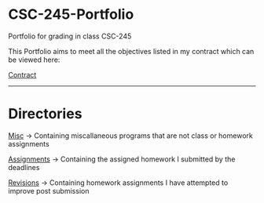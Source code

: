 # CSC-245-Portfolio
Portfolio for grading in class CSC-245

This Portfolio aims to meet all the objectives listed in my contract which can be viewed here:

[Contract](JamesContract.md)

--------------------------------------------------------------------

# Directories

[Misc](./Miscallaneous) &rarr; Containing miscallaneous programs that are not class or homework assignments

[Assignments](./Homework_Assignments) &rarr; Containing the assigned homework I submitted by the deadlines

[Revisions](./Revisited_Assignments) &rarr; Containing homework assignments I have attempted to improve post submission

